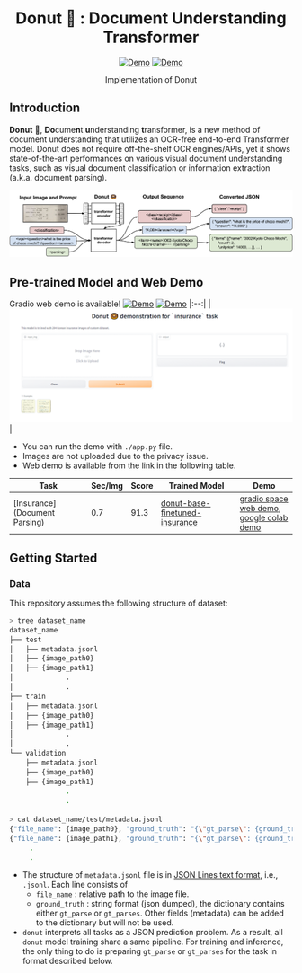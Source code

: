 <div align="center">
    
# Donut 🍩 : Document Understanding Transformer

[![Demo](https://img.shields.io/badge/Demo-Gradio-brightgreen)](#demo)
[![Demo](https://img.shields.io/badge/Demo-Colab-orange)](#demo)

Implementation of Donut

</div>

## Introduction

**Donut** 🍩, **Do**cume**n**t **u**nderstanding **t**ransformer, is a new method of document understanding that utilizes an OCR-free end-to-end Transformer model. Donut does not require off-the-shelf OCR engines/APIs, yet it shows state-of-the-art performances on various visual document understanding tasks, such as visual document classification or information extraction (a.k.a. document parsing).

<img width="946" alt="image" src="misc/overview.png">

## Pre-trained Model and Web Demo

Gradio web demo is available! [![Demo](https://img.shields.io/badge/Demo-Gradio-brightgreen)](#demo) [![Demo](https://img.shields.io/badge/Demo-Colab-orange)](#demo)
|:--:|
|![image](https://github.com/RustX2802/donut/blob/main/misc/Gradio_Demo.PNG)|
- You can run the demo with `./app.py` file.
- Images are not uploaded due to the privacy issue.
- Web demo is available from the link in the following table.

|Task|Sec/Img|Score|Trained Model|<div id="demo">Demo</div>|
|---|---|---|---|---|
| [Insurance] (Document Parsing)   |   0.7 |  91.3 | [donut-base-finetuned-insurance](https://huggingface.co/RustX/donut-base-finetuned-insurance) | [gradio space web demo](https://huggingface.co/spaces/RustX/donut-base-finetuned-insurance),<br>[google colab demo](https://github.com/RustX2802/donut/blob/main/Donut_Final.ipynb) |

## Getting Started

### Data

This repository assumes the following structure of dataset:
```bash
> tree dataset_name
dataset_name
├── test
│   ├── metadata.jsonl
│   ├── {image_path0}
│   ├── {image_path1}
│             .
│             .
├── train
│   ├── metadata.jsonl
│   ├── {image_path0}
│   ├── {image_path1}
│             .
│             .
└── validation
    ├── metadata.jsonl
    ├── {image_path0}
    ├── {image_path1}
              .
              .

> cat dataset_name/test/metadata.jsonl
{"file_name": {image_path0}, "ground_truth": "{\"gt_parse\": {ground_truth_parse}, ... {other_metadata_not_used} ... }"}
{"file_name": {image_path1}, "ground_truth": "{\"gt_parse\": {ground_truth_parse}, ... {other_metadata_not_used} ... }"}
     .
     .
```

- The structure of `metadata.jsonl` file is in [JSON Lines text format](https://jsonlines.org), i.e., `.jsonl`. Each line consists of
  - `file_name` : relative path to the image file.
  - `ground_truth` : string format (json dumped), the dictionary contains either `gt_parse` or `gt_parses`. Other fields (metadata) can be added to the dictionary but will not be used.
- `donut` interprets all tasks as a JSON prediction problem. As a result, all `donut` model training share a same pipeline. For training and inference, the only thing to do is preparing `gt_parse` or `gt_parses` for the task in format described below.
